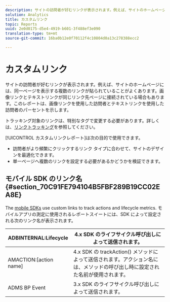 ```yaml
---
description: サイトの訪問者が好むリンクが表示されます。例えば、サイトのホームページには、同一ページを表示する複数のリンクが貼られていることがよくあります。画像リンクとテキストリンクが同じリンク先ページに接続されている場合もあります。このレポートは、画像リンクを使用した訪問者とテキストリンクを使用した訪問者のパーセントを示します。
solution: Analytics
title: カスタムリンク
topic: Reports
uuid: 2e0d0175-d5e4-4919-b601-3f488ef3e090
translation-type: tm+mt
source-git-commit: 16ba0b12e0f70112f4c10804d0a13c278388ecc2

---
```



# カスタムリンク

サイトの訪問者が好むリンクが表示されます。例えば、サイトのホームページには、同一ページを表示する複数のリンクが貼られていることがよくあります。画像リンクとテキストリンクが同じリンク先ページに接続されている場合もあります。このレポートは、画像リンクを使用した訪問者とテキストリンクを使用した訪問者のパーセントを示します。

トラッキング対象のリンクは、特別なタグで変更する必要があります。詳しくは、[リンクトラッキング](https://docs.adobe.com/content/help/en/analytics/implementation/javascript-implementation/variables-analytics-reporting/config-var/s-linktrackvars.html)を参照してください。

[!UICONTROL カスタムリンクレポート]は次の目的で使用できます。

* 訪問者がより頻繁にクリックするリンク タイプに合わせて、サイトのデザインを最適化できます。
* 単一ページへ複数のリンクを設定する必要があるかどうかを検証できます。

## モバイル SDK のリンク名 {#section_70C91FE794104B5FBF289B19CC02EA8E}

The [mobile SDKs](https://marketing.adobe.com/resources/help/en_US/mobile/home.html) use custom links to track actions and lifecycle metrics. モバイルアプリの測定に使用されるレポートスイートには、SDK によって設定される次のリンク名が表示されます。

| ADBINTERNAL:Lifecycle | 4.x SDK のライフサイクル呼び出しによって送信されます。 |
|---|---|
| AMACTION:[action name] | 4.x SDK の trackAction() メソッドによって送信されます。アクション名には、メソッドの呼び出し時に設定された名前が使用されます。 |
| ADMS BP Event | 3.x SDK のライフサイクル呼び出しによって送信されます。 |

